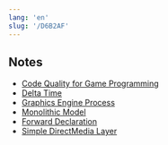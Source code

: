 ```yaml
---
lang: 'en'
slug: '/D6B2AF'
---
```


## Notes

- [Code Quality for Game Programming](./../.././docs/pages/Code%20Quality%20for%20Game%20Programming.md)
- [Delta Time](./../.././docs/pages/Delta%20Time.md)
- [Graphics Engine Process](./../.././docs/pages/Graphics%20Engine%20Process.md)
- [Monolithic Model](./../.././docs/pages/Monolithic%20Model.md)
- [Forward Declaration](./../.././docs/pages/Forward%20Declaration.md)
- [Simple DirectMedia Layer](./../.././docs/pages/Simple%20DirectMedia%20Layer.md)

<head>
  <html lang="en-US"/>
</head>
